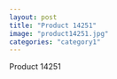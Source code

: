```yaml
---
layout: post
title: "Product 14251"
image: "product14251.jpg"
categories: "category1"
---
```

Product 14251
